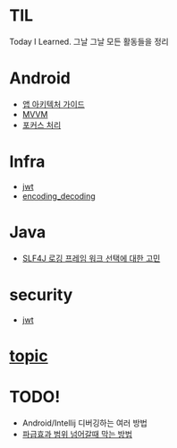 # TIL
Today I Learned. 그날 그날 모든 활동들을 정리

# Android
* [앱 아키텍처 가이드](./android/앱_아키텍처_가이드.md)
* [MVVM](./Android/MVVM)
* [포커스 처리](./Android/EditTextFocus.md)

# Infra
* [jwt](./infra/jwt)
* [encoding_decoding](./infra/encoding_decoding)

# Java
* [SLF4J 로깅 프레임 워크 선택에 대한 고민](./java/logging.md)

# security
* [jwt](./security/jwt)

# [topic](./topic)


# TODO!
* Android/Intellij 디버깅하는 여러 방법
* [파급효과 범위 넘어갈때 막는 방법](https://stackoverflow.com/questions/31948189/material-ripple-effect-hidden-by-other-view-in-layout)